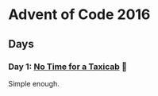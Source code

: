 # Advent of Code 2016

## Days

### Day 1: [No Time for a Taxicab](day01/README.md) 🌟

Simple enough.